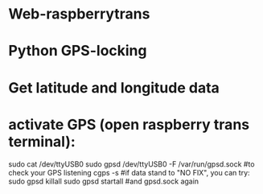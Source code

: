 # Web-raspberrytrans
# Python GPS-locking
# Get latitude and longitude data
# activate GPS (open raspberry trans terminal):
sudo cat /dev/ttyUSB0
sudo gpsd /dev/ttyUSB0 -F /var/run/gpsd.sock
#to check your GPS listening
cgps -s
#if data stand to "NO FIX", you can try:
sudo gpsd killall 
sudo gpsd startall
#and gpsd.sock again

